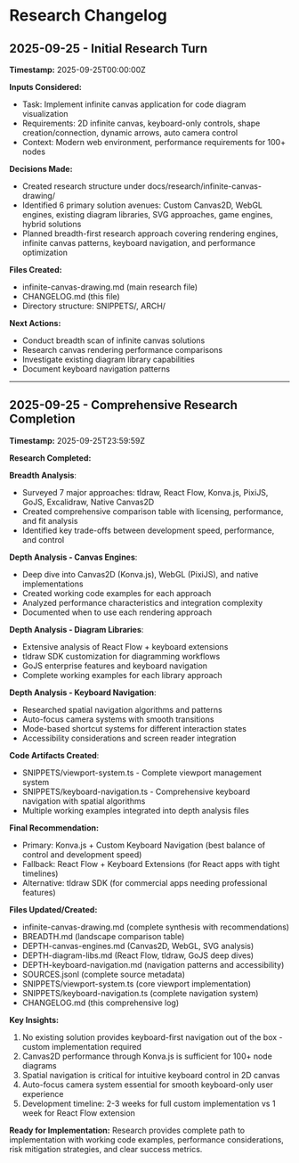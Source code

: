 # Research Changelog

## 2025-09-25 - Initial Research Turn

**Timestamp:** 2025-09-25T00:00:00Z

**Inputs Considered:**
- Task: Implement infinite canvas application for code diagram visualization
- Requirements: 2D infinite canvas, keyboard-only controls, shape creation/connection, dynamic arrows, auto camera control
- Context: Modern web environment, performance requirements for 100+ nodes

**Decisions Made:**
- Created research structure under docs/research/infinite-canvas-drawing/
- Identified 6 primary solution avenues: Custom Canvas2D, WebGL engines, existing diagram libraries, SVG approaches, game engines, hybrid solutions
- Planned breadth-first research approach covering rendering engines, infinite canvas patterns, keyboard navigation, and performance optimization

**Files Created:**
- infinite-canvas-drawing.md (main research file)
- CHANGELOG.md (this file)
- Directory structure: SNIPPETS/, ARCH/

**Next Actions:**
- Conduct breadth scan of infinite canvas solutions
- Research canvas rendering performance comparisons
- Investigate existing diagram library capabilities
- Document keyboard navigation patterns

---

## 2025-09-25 - Comprehensive Research Completion

**Timestamp:** 2025-09-25T23:59:59Z

**Research Completed:**

**Breadth Analysis**:
- Surveyed 7 major approaches: tldraw, React Flow, Konva.js, PixiJS, GoJS, Excalidraw, Native Canvas2D
- Created comprehensive comparison table with licensing, performance, and fit analysis
- Identified key trade-offs between development speed, performance, and control

**Depth Analysis - Canvas Engines**:
- Deep dive into Canvas2D (Konva.js), WebGL (PixiJS), and native implementations
- Created working code examples for each approach
- Analyzed performance characteristics and integration complexity
- Documented when to use each rendering approach

**Depth Analysis - Diagram Libraries**:
- Extensive analysis of React Flow + keyboard extensions
- tldraw SDK customization for diagramming workflows
- GoJS enterprise features and keyboard navigation
- Complete working examples for each library approach

**Depth Analysis - Keyboard Navigation**:
- Researched spatial navigation algorithms and patterns
- Auto-focus camera systems with smooth transitions
- Mode-based shortcut systems for different interaction states
- Accessibility considerations and screen reader integration

**Code Artifacts Created**:
- SNIPPETS/viewport-system.ts - Complete viewport management system
- SNIPPETS/keyboard-navigation.ts - Comprehensive keyboard navigation with spatial algorithms
- Multiple working examples integrated into depth analysis files

**Final Recommendation:**
- Primary: Konva.js + Custom Keyboard Navigation (best balance of control and development speed)
- Fallback: React Flow + Keyboard Extensions (for React apps with tight timelines)  
- Alternative: tldraw SDK (for commercial apps needing professional features)

**Files Updated/Created:**
- infinite-canvas-drawing.md (complete synthesis with recommendations)
- BREADTH.md (landscape comparison table)
- DEPTH-canvas-engines.md (Canvas2D, WebGL, SVG analysis)
- DEPTH-diagram-libs.md (React Flow, tldraw, GoJS deep dives)
- DEPTH-keyboard-navigation.md (navigation patterns and accessibility)
- SOURCES.jsonl (complete source metadata)
- SNIPPETS/viewport-system.ts (core viewport implementation)
- SNIPPETS/keyboard-navigation.ts (complete navigation system)
- CHANGELOG.md (this comprehensive log)

**Key Insights:**
1. No existing solution provides keyboard-first navigation out of the box - custom implementation required
2. Canvas2D performance through Konva.js is sufficient for 100+ node diagrams
3. Spatial navigation is critical for intuitive keyboard control in 2D canvas
4. Auto-focus camera system essential for smooth keyboard-only user experience
5. Development timeline: 2-3 weeks for full custom implementation vs 1 week for React Flow extension

**Ready for Implementation:**
Research provides complete path to implementation with working code examples, performance considerations, risk mitigation strategies, and clear success metrics.